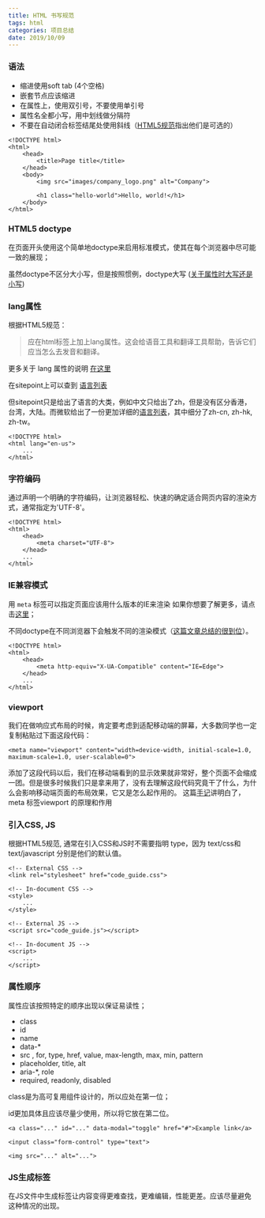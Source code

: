 ```yaml
---
title: HTML 书写规范
tags: html
categories: 项目总结
date: 2019/10/09
---
```


### 语法

+ 缩进使用soft tab (4个空格)
+ 嵌套节点应该缩进
+ 在属性上，使用双引号，不要使用单引号
+ 属性名全都小写，用中划线做分隔符
+ 不要在自动闭合标签结尾处使用斜线（[HTML5规范](https://html.spec.whatwg.org/multipage/syntax.html#syntax-start-tag)指出他们是可选的）

```
<!DOCTYPE html>
<html>
    <head>
        <title>Page title</title>
    </head>
    <body>
        <img src="images/company_logo.png" alt="Company">

        <h1 class="hello-world">Hello, world!</h1>
    </body>
</html>
```

### HTML5 doctype

在页面开头使用这个简单地doctype来启用标准模式，使其在每个浏览器中尽可能一致的展现；

虽然doctype不区分大小写，但是按照惯例，doctype大写 ([关于属性时大写还是小写](https://stackoverflow.com/questions/15594877/is-there-any-benefits-to-use-uppercase-or-lowercase-letters-with-html5-tagname))

### lang属性

根据HTML5规范：

> 应在html标签上加上lang属性。这会给语音工具和翻译工具帮助，告诉它们应当怎么去发音和翻译。

更多关于 lang 属性的说明 [在这里](https://html.spec.whatwg.org/multipage/semantics.html#the-html-element)

在sitepoint上可以查到 [语言列表](https://www.sitepoint.com/iso-2-letter-language-codes/)

但sitepoint只是给出了语言的大类，例如中文只给出了zh，但是没有区分香港，台湾，大陆。而微软给出了一份更加详细的[语言列表](https://docs.microsoft.com/en-us/previous-versions/windows/internet-explorer/ie-developer/)，其中细分了zh-cn, zh-hk, zh-tw。

```
<!DOCTYPE html>
<html lang="en-us">
    ...
</html>
```

### 字符编码

通过声明一个明确的字符编码，让浏览器轻松、快速的确定适合网页内容的渲染方式，通常指定为'UTF-8'。

```
<!DOCTYPE html>
<html>
    <head>
        <meta charset="UTF-8">
    </head>
    ...
</html>
```

### IE兼容模式

用 `meta` 标签可以指定页面应该用什么版本的IE来渲染
如果你想要了解更多，请点击[这里](https://stackoverflow.com/questions/6771258/what-does-meta-http-equiv-x-ua-compatible-content-ie-edge-do)；

不同doctype在不同浏览器下会触发不同的渲染模式（[这篇文章总结的很到位](https://hsivonen.fi/doctype/)）。

```
<!DOCTYPE html>
<html>
    <head>
        <meta http-equiv="X-UA-Compatible" content="IE=Edge">
    </head>
    ...
</html>
```

### viewport
我们在做响应式布局的时候，肯定要考虑到适配移动端的屏幕，大多数同学也一定复制粘贴过下面这段代码：

```
<meta name="viewport" content="width=device-width, initial-scale=1.0, maximum-scale=1.0, user-scalable=0">

```
添加了这段代码以后，我们在移动端看到的显示效果就非常好，整个页面不会缩成一团。但是很多时候我们只是拿来用了，没有去理解这段代码究竟干了什么，为什么会影响移动端页面的布局效果，它又是怎么起作用的。
这篇[手记](https://www.imooc.com/article/34720)讲明白了，meta 标签viewport 的原理和作用

### 引入CSS, JS
根据HTML5规范, 通常在引入CSS和JS时不需要指明 type，因为 text/css和 text/javascript 分别是他们的默认值。

```
<!-- External CSS -->
<link rel="stylesheet" href="code_guide.css">

<!-- In-document CSS -->
<style>
    ...
</style>

<!-- External JS -->
<script src="code_guide.js"></script>

<!-- In-document JS -->
<script>
    ...
</script>
```

### 属性顺序

属性应该按照特定的顺序出现以保证易读性；

+ class
+ id
+ name
+ data-*
+ src , for, type, href, value, max-length, max, min, pattern 
+ placeholder, title, alt
+ aria-*, role
+ required, readonly, disabled

class是为高可复用组件设计的，所以应处在第一位；

id更加具体且应该尽量少使用，所以将它放在第二位。

```
<a class="..." id="..." data-modal="toggle" href="#">Example link</a>

<input class="form-control" type="text">

<img src="..." alt="...">
```

### JS生成标签

在JS文件中生成标签让内容变得更难查找，更难编辑，性能更差。应该尽量避免这种情况的出现。
